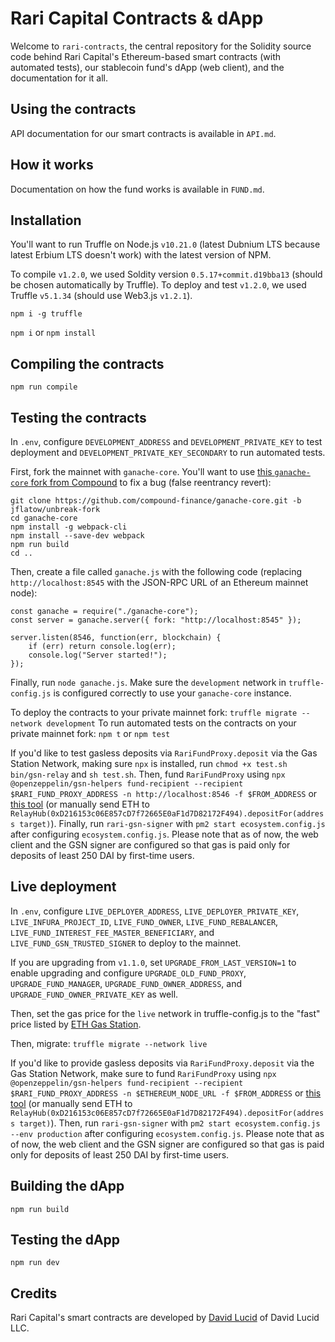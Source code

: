 # Rari Capital Contracts & dApp

Welcome to `rari-contracts`, the central repository for the Solidity source code behind Rari Capital's Ethereum-based smart contracts (with automated tests), our stablecoin fund's dApp (web client), and the documentation for it all.

## Using the contracts

API documentation for our smart contracts is available in `API.md`.

## How it works

Documentation on how the fund works is available in `FUND.md`.

## Installation

You'll want to run Truffle on Node.js `v10.21.0` (latest Dubnium LTS because latest Erbium LTS doesn't work) with the latest version of NPM.

To compile `v1.2.0`, we used Soldity version `0.5.17+commit.d19bba13` (should be chosen automatically by Truffle). To deploy and test `v1.2.0`, we used Truffle `v5.1.34` (should use Web3.js `v1.2.1`).

`npm i -g truffle`

`npm i` or `npm install`

## Compiling the contracts

`npm run compile`

## Testing the contracts

In `.env`, configure `DEVELOPMENT_ADDRESS` and `DEVELOPMENT_PRIVATE_KEY` to test deployment and `DEVELOPMENT_PRIVATE_KEY_SECONDARY` to run automated tests.

First, fork the mainnet with `ganache-core`. You'll want to use [this `ganache-core` fork from Compound](https://github.com/compound-finance/ganache-core/tree/jflatow/unbreak-fork) to fix a bug (false reentrancy revert):

    git clone https://github.com/compound-finance/ganache-core.git -b jflatow/unbreak-fork
    cd ganache-core
    npm install -g webpack-cli
    npm install --save-dev webpack
    npm run build
    cd ..

Then, create a file called `ganache.js` with the following code (replacing `http://localhost:8545` with the JSON-RPC URL of an Ethereum mainnet node):

    const ganache = require("./ganache-core");
    const server = ganache.server({ fork: "http://localhost:8545" });

    server.listen(8546, function(err, blockchain) {
        if (err) return console.log(err);
        console.log("Server started!");
    });

Finally, run `node ganache.js`. Make sure the `development` network in `truffle-config.js` is configured correctly to use your `ganache-core` instance.

To deploy the contracts to your private mainnet fork: `truffle migrate --network development`
To run automated tests on the contracts on your private mainnet fork: `npm t` or `npm test`

If you'd like to test gasless deposits via `RariFundProxy.deposit` via the Gas Station Network, making sure `npx` is installed, run `chmod +x test.sh bin/gsn-relay` and `sh test.sh`. Then, fund `RariFundProxy` using `npx @openzeppelin/gsn-helpers fund-recipient --recipient $RARI_FUND_PROXY_ADDRESS -n http://localhost:8546 -f $FROM_ADDRESS` or [this tool](https://www.opengsn.org/recipients) (or manually send ETH to `RelayHub(0xD216153c06E857cD7f72665E0aF1d7D82172F494).depositFor(address target)`). Finally, run `rari-gsn-signer` with `pm2 start ecosystem.config.js` after configuring `ecosystem.config.js`. Please note that as of now, the web client and the GSN signer are configured so that gas is paid only for deposits of least 250 DAI by first-time users.

## Live deployment

In `.env`, configure `LIVE_DEPLOYER_ADDRESS`, `LIVE_DEPLOYER_PRIVATE_KEY`, `LIVE_INFURA_PROJECT_ID`, `LIVE_FUND_OWNER`, `LIVE_FUND_REBALANCER`, `LIVE_FUND_INTEREST_FEE_MASTER_BENEFICIARY`, and `LIVE_FUND_GSN_TRUSTED_SIGNER` to deploy to the mainnet.

If you are upgrading from `v1.1.0`, set `UPGRADE_FROM_LAST_VERSION=1` to enable upgrading and configure `UPGRADE_OLD_FUND_PROXY`, `UPGRADE_FUND_MANAGER`, `UPGRADE_FUND_OWNER_ADDRESS`, and `UPGRADE_FUND_OWNER_PRIVATE_KEY` as well.

Then, set the gas price for the `live` network in truffle-config.js to the "fast" price listed by [ETH Gas Station](https://www.ethgasstation.info/).

Then, migrate: `truffle migrate --network live`

If you'd like to provide gasless deposits via `RariFundProxy.deposit` via the Gas Station Network, make sure to fund `RariFundProxy` using `npx @openzeppelin/gsn-helpers fund-recipient --recipient $RARI_FUND_PROXY_ADDRESS -n $ETHEREUM_NODE_URL -f $FROM_ADDRESS` or [this tool](https://www.opengsn.org/recipients) (or manually send ETH to `RelayHub(0xD216153c06E857cD7f72665E0aF1d7D82172F494).depositFor(address target)`). Then, run `rari-gsn-signer` with `pm2 start ecosystem.config.js --env production` after configuring `ecosystem.config.js`. Please note that as of now, the web client and the GSN signer are configured so that gas is paid only for deposits of least 250 DAI by first-time users.

## Building the dApp

`npm run build`

## Testing the dApp

`npm run dev`

## Credits

Rari Capital's smart contracts are developed by [David Lucid](https://github.com/davidlucid) of David Lucid LLC.
